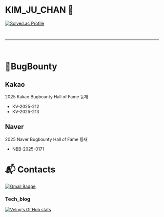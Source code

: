 # KIM_JU_CHAN 👋 <br>


[![Solved.ac Profile](http://mazassumnida.wtf/api/v2/generate_badge?boj=jckim2)](https://solved.ac/jckim2/)

<br>

------- 

<br>


# 💪BugBounty
## Kakao
2025 Kakao Bugbounty Hall of Fame 등재
- KV-2025-212
- KV-2025-213

## Naver
2025 Naver Bugbounty Hall of Fame 등재
- NBB-2025-0171
  

 # :mailbox_with_mail: Contacts

 [![Gmail Badge](https://img.shields.io/badge/Gmail-d14836?style=flat-square&logo=Gmail&logoColor=white&link=mailto:jckim229@gmail.com)](mailto:jckim229@gmail.com)

 ### Tech_blog
 
[![Velog's GitHub stats](https://velog-readme-stats.vercel.app/api/badge?name=jckim22)](https://velog.io/@jckim22) 

 

